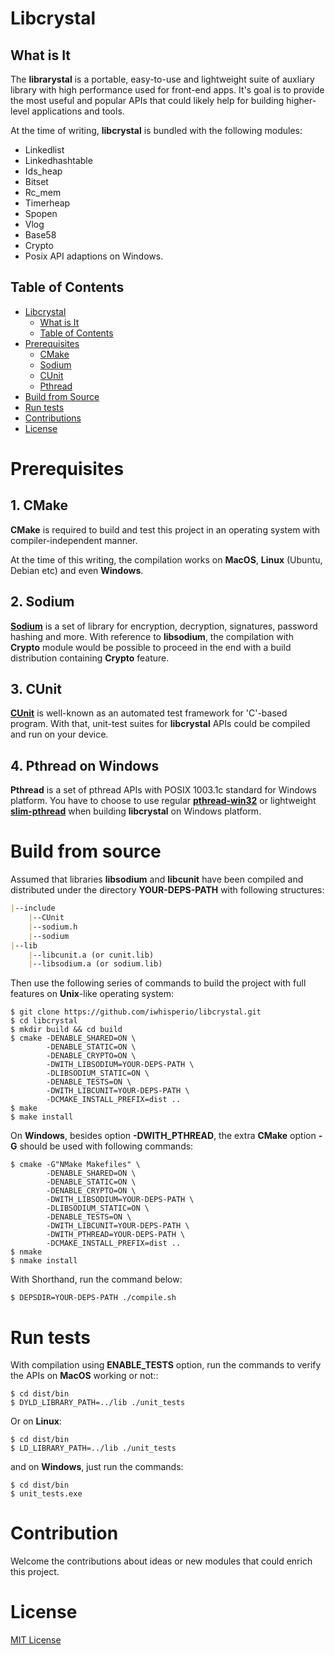 # Libcrystal

## What is It

The **librarystal** is a portable, easy-to-use and lightweight suite of auxliary library with high performance used for front-end apps. It's goal is to provide the most useful and popular APIs that could likely help for building higher-level applications and tools.

At the time of writing, **libcrystal** is bundled with the following modules:

- Linkedlist
- Linkedhashtable
- Ids_heap
- Bitset
- Rc_mem
- Timerheap
- Spopen
- Vlog
- Base58
- Crypto
- Posix API adaptions on Windows.

## Table of Contents

- [Libcrystal](#libcrystal)
	- [What is It](#what-is-it)
	- [Table of Contents](#table-of-contents)
- [Prerequisites](#prerequisites)
	- [CMake](#1-cmake)
	- [Sodium](#2-sodium)
	- [CUnit](#3-cunit)
	- [Pthread](#4-pthread)
- [Build from Source](#build-from-source)
- [Run tests](#run-tests)
- [Contributions](#contributions)
- [License](#license)

# Prerequisites

## 1. CMake

**CMake** is required to build and test this project in an operating system with compiler-independent manner.

At the time of this writing,  the compilation works on **MacOS**, **Linux** (Ubuntu, Debian etc) and even **Windows**.

## 2. Sodium

[**Sodium**](https://github.com/jedisct1/libsodium) is a set of library for encryption, decryption, signatures, password hashing and more. With reference to **libsodium**, the compilation with **Crypto** module would be possible to proceed in the end with a build distribution containing **Crypto** feature.

## 3. CUnit

[**CUnit**](https://sourceforge.net/projects/cunit) is well-known as an automated test framework for 'C'-based program. With that, unit-test suites for **libcrystal** APIs could be compiled and run on your device.

## 4. Pthread on Windows

**Pthread** is a set of pthread APIs with POSIX 1003.1c standard for Windows platform. You have to choose to use regular [**pthread-win32**](https://github.com/GerHobbelt/pthread-win32) or lightweight [**slim-pthread**](https://github.com/iwhisperio/slim-pthread) when building **libcrystal** on Windows platform.

# Build from source

Assumed that libraries **libsodium** and **libcunit** have been compiled and distributed under the directory **YOUR-DEPS-PATH** with following structures:
```markdown
|--include
    |--CUnit
    |--sodium.h
    |--sodium
|--lib
    |--libcunit.a (or cunit.lib)
    |--libsodium.a (or sodium.lib)
```
Then use the following series of commands to build the project with full features on **Unix**-like operating system:
```shell
$ git clone https://github.com/iwhisperio/libcrystal.git
$ cd libcrystal
$ mkdir build && cd build
$ cmake -DENABLE_SHARED=ON \
        -DENABLE_STATIC=ON \
        -DENABLE_CRYPTO=ON \
        -DWITH_LIBSODIUM=YOUR-DEPS-PATH \
        -DLIBSODIUM_STATIC=ON \
        -DENABLE_TESTS=ON \
        -DWITH_LIBCUNIT=YOUR-DEPS-PATH \
        -DCMAKE_INSTALL_PREFIX=dist ..
$ make
$ make install
```

On **Windows**, besides option **-DWITH_PTHREAD**,  the extra **CMake** option **-G** should be used with following commands:

```shell
$ cmake -G"NMake Makefiles" \
		-DENABLE_SHARED=ON \
        -DENABLE_STATIC=ON \
        -DENABLE_CRYPTO=ON \
        -DWITH_LIBSODIUM=YOUR-DEPS-PATH \
        -DLIBSODIUM_STATIC=ON \
        -DENABLE_TESTS=ON \
        -DWITH_LIBCUNIT=YOUR-DEPS-PATH \
        -DWITH_PTHREAD=YOUR-DEPS-PATH \
        -DCMAKE_INSTALL_PREFIX=dist ..
$ nmake
$ nmake install
```

With Shorthand, run the command below:
```shell
$ DEPSDIR=YOUR-DEPS-PATH ./compile.sh
```

# Run tests

With compilation using **ENABLE_TESTS** option,  run the commands to verify the APIs on **MacOS** working or not::

```shell
$ cd dist/bin
$ DYLD_LIBRARY_PATH=../lib ./unit_tests
```

Or on **Linux**:

```shell
$ cd dist/bin
$ LD_LIBRARY_PATH=../lib ./unit_tests
```

and on **Windows**, just run the commands:

```shell
$ cd dist/bin
$ unit_tests.exe
```

# Contribution

Welcome the contributions about ideas or new modules that could enrich this project.

# License

[MIT License](https://github.com/iwhisperio/libcrystal/blob/master/LICENSE)

